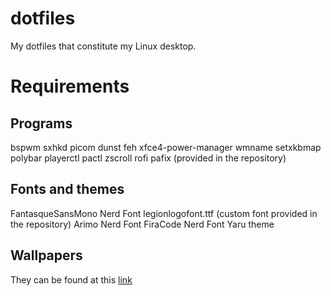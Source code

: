 # dotfiles
My dotfiles that constitute my Linux desktop.

# Requirements
## Programs
bspwm
sxhkd
picom
dunst
feh
xfce4-power-manager
wmname
setxkbmap
polybar
playerctl
pactl 
zscroll
rofi
pafix (provided in the repository)

## Fonts and themes
FantasqueSansMono Nerd Font
legionlogofont.ttf (custom font provided in the repository)
Arimo Nerd Font
FiraCode Nerd Font
Yaru theme

## Wallpapers
They can be found at this [link](https://gitlab.com/dwt1/wallpapers)

